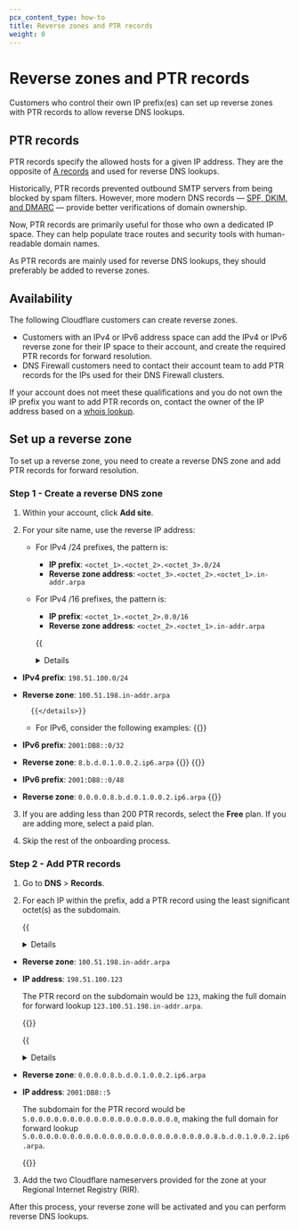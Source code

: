 ```yaml
---
pcx_content_type: how-to
title: Reverse zones and PTR records
weight: 0
---
```


# Reverse zones and PTR records

Customers who control their own IP prefix(es) can set up reverse zones with PTR records to allow reverse DNS lookups.

## PTR records

PTR records specify the allowed hosts for a given IP address. They are the opposite of [A records](https://www.cloudflare.com/learning/dns/dns-records/dns-a-record) and used for reverse DNS lookups.

Historically, PTR records prevented outbound SMTP servers from being blocked by spam filters. However, more modern DNS records — [SPF, DKIM, and DMARC](/dns/manage-dns-records/how-to/email-records/#prevent-domain-spoofing) — provide better verifications of domain ownership.

Now, PTR records are primarily useful for those who own a dedicated IP space. They can help populate trace routes and security tools with human-readable domain names.

As PTR records are mainly used for reverse DNS lookups, they should preferably be added to reverse zones.

## Availability

The following Cloudflare customers can create reverse zones.

- Customers with an IPv4 or IPv6 address space can add the IPv4 or IPv6 reverse zone for their IP space to their account, and create the required PTR records for forward resolution.
- DNS Firewall customers need to contact their account team to add PTR records for the IPs used for their DNS Firewall clusters.

If your account does not meet these qualifications and you do not own the IP prefix you want to add PTR records on, contact the owner of the IP address based on a [whois lookup](https://whois.icann.org/en).

## Set up a reverse zone

To set up a reverse zone, you need to create a reverse DNS zone and add PTR records for forward resolution.

### Step 1 - Create a reverse DNS zone

1. Within your account, click **Add site**.

2. For your site name, use the reverse IP address:

    - For IPv4 /24 prefixes, the pattern is:
        - **IP prefix**: `<octet_1>.<octet_2>.<octet_3>.0/24`
        - **Reverse zone address**: `<octet_3>.<octet_2>.<octet_1>.in-addr.arpa`
    - For IPv4 /16 prefixes, the pattern is:
        - **IP prefix**: `<octet_1>.<octet_2>.0.0/16`
        - **Reverse zone address**: `<octet_2>.<octet_1>.in-addr.arpa`

        {{<details header="Example">}}

- **IPv4 prefix**: `198.51.100.0/24`
- **Reverse zone**: `100.51.198.in-addr.arpa`

        {{</details>}}
    - For IPv6, consider the following examples:
        {{<example>}}
- **IPv6 prefix**: `2001:DB8::0/32`
- **Reverse zone**: `8.b.d.0.1.0.0.2.ip6.arpa`
        {{</example>}}
        {{<example>}}
- **IPv6 prefix**: `2001:DB8::0/48`
- **Reverse zone**: `0.0.0.0.8.b.d.0.1.0.0.2.ip6.arpa`
        {{</example>}}

3. If you are adding less than 200 PTR records, select the **Free** plan. If you are adding more, select a paid plan.

4. Skip the rest of the onboarding process.

### Step 2 - Add PTR records

1. Go to **DNS** > **Records**.

2. For each IP within the prefix, add a PTR record using the least significant octet(s) as the subdomain.

    {{<details header="IPv4 Example">}}

    For example, you might have the following configuration:

- **Reverse zone**: `100.51.198.in-addr.arpa`
- **IP address**: `198.51.100.123`

    The PTR record on the subdomain would be `123`, making the full domain for forward lookup `123.100.51.198.in-addr.arpa`.

    {{</details>}}

    {{<details header="IPv6 Example">}}

    For example, you might have the following configuration:

- **Reverse zone**: `0.0.0.0.8.b.d.0.1.0.0.2.ip6.arpa`
- **IP address**: `2001:DB8::5`

    The subdomain for the PTR record would be `5.0.0.0.0.0.0.0.0.0.0.0.0.0.0.0.0.0.0.0`, making the full domain for forward lookup `5.0.0.0.0.0.0.0.0.0.0.0.0.0.0.0.0.0.0.0.0.0.0.0.8.b.d.0.1.0.0.2.ip6.arpa`.

    {{</details>}}

3. Add the two Cloudflare nameservers provided for the zone at your Regional Internet Registry (RIR).

After this process, your reverse zone will be activated and you can perform reverse DNS lookups.
